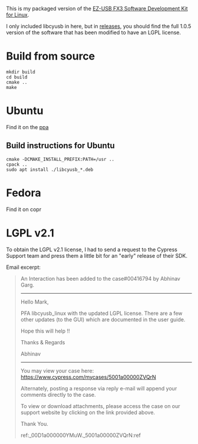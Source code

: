 This is my packaged version of the [EZ-USB FX3 Software Development Kit for Linux](http://www.cypress.com/documentation/software-and-drivers/ez-usb-fx3-software-development-kit).

I only included libcyusb in here, but in [releases](https://github.com/hmaarrfk/libcyusb/releases/tag/v1.0.5),
you should find the full 1.0.5 version of the software that has been modified to have an LGPL license.

# Build from source

```
mkdir build
cd build
cmake ..
make
```

# Ubuntu
Find it on the [ppa](https://launchpad.net/~mark-harfouche/+archive/ubuntu/libcyusb)

## Build instructions for Ubuntu
```
cmake -DCMAKE_INSTALL_PREFIX:PATH=/usr ..
cpack ..
sudo apt install ./libcyusb_*.deb
```

# Fedora
Find it on copr

# LGPL v2.1
To obtain the LGPL v2.1 license, I had to send a request to the Cypress Support
team and press them a little bit for an "early" release of their SDK.

Email excerpt:

> An Interaction has been added to the case#00416794 by Abhinav Garg.
>
> -------------------------------------------------------------------------------------
> Hello Mark,
>
> PFA libcyusb_linux with the updated LGPL license. There are a few other updates (to the GUI) which are documented in the user guide.
>
> Hope this will help !!
>
> Thanks & Regards
>
> Abhinav
>
> -------------------------------------------------------------------------------------
>
> You may view your case here:
> https://www.cypress.com/mycases/5001a00000ZVQrN
>
> Alternately, posting a response via reply e-mail will append your comments directly to the case.
>
> To view or download attachments, please access the case on our support website by clicking on the link provided above.
>
> Thank You.
>
> ref:_00D1a000000YMuW._5001a00000ZVQrN:ref
>
